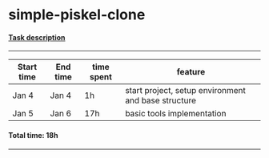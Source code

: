 # simple-piskel-clone
#### [Task description](https://github.com/rolling-scopes-school/tasks/blob/master/tasks/piskel-clone.md)

---
Start time | End time | time spent | feature
--- | --- | --- | ---
Jan 4 | Jan 4| 1h | start project, setup environment and base structure
Jan 5 | Jan 6| 17h | basic tools implementation
#### Total time: 18h
---
